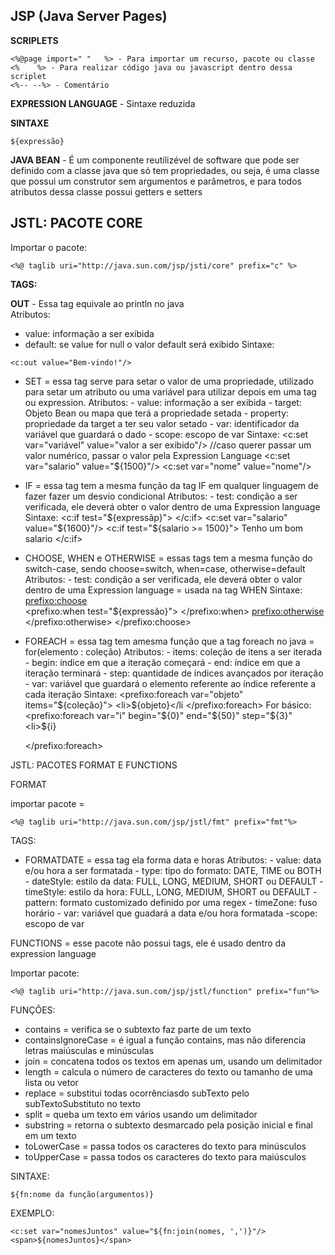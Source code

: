 <h2>JSP (Java Server Pages)</h2>

<b>SCRIPLETS</b>

~~~
<%@page import=" "   %> - Para importar um recurso, pacote ou classe
<%    %> - Para realizar código java ou javascript dentro dessa scriplet
<%-- --%> - Comentário
~~~

<b>EXPRESSION LANGUAGE</b> - Sintaxe reduzida 

<b>SINTAXE</b>

~~~
${expressão}
~~~

<b>JAVA BEAN</b> - É um componente reutilizével de software que pode ser definido com a classe java que só tem propriedades, ou seja, é uma classe que possui um construtor sem argumentos e parâmetros, e para todos atributos dessa classe possui getters e setters


<h2>JSTL: PACOTE CORE</h2>

Importar o pacote:

~~~
<%@ taglib uri="http://java.sun.com/jsp/jsti/core" prefix="c" %>
~~~

<b>TAGS:</b>

<b>OUT</b> - Essa tag equivale ao println no java<br>
Atributos:

* value: informação a ser exibida
* default: se value for null o valor default será exibido
Sintaxe: 

~~~
<c:out value="Bem-vindo!"/>
~~~

- SET = essa tag serve para setar o valor de uma propriedade, utilizado para setar um atributo ou uma variável para utilizar depois em uma tag ou expression.
	Atributos:
		- value: informação a ser exibida
		- target: Objeto Bean ou mapa que terá a propriedade setada
		- property: propriedade da target a ter seu valor setado
		- var: identificador da variável que guardará o dado
		- scope: escopo de var
	Sintaxe: <c:set var="variável" value="valor a ser exibido"/>   //caso querer passar um valor numérico, passar o valor pela Expression Language
		 <c:set var="salario" value="${1500}"/>
		 <c:set var="nome" value="nome"/>

- IF = essa tag tem a mesma função da tag IF em qualquer linguagem de fazer fazer um desvio condicional
	Atributos:
		- test: condição a ser verificada, ele deverá obter o valor dentro de uma Expression language 
	Sintaxe: <c:if test="${expressãp}"> </c:if>
		 <c:set var="salario" value="${1600}"/>
		 <c:if test="${salario >= 1500}">
			<span>Tenho um bom salario</span>
		 </c:if>


- CHOOSE, WHEN e OTHERWISE = essas tags tem a mesma função do switch-case, sendo choose=switch, when=case, otherwise=default
	Atributos: - test: condição a ser verificada, ele deverá obter o valor dentro de uma Expression language = usada na tag WHEN
	Sintaxe: <prefixo:choose>	
			<prefixo:when test="${expressão}">
			</prefixo:when>
			<prefixo:otherwise>
			</prefixo:otherwise>
		 </prefixo:choose>
		
- FOREACH = essa tag tem amesma função que a tag foreach no java = for(elemento : coleção)
	Atributos: - items: coleção de itens a ser iterada
		   - begin: índice em que a iteração começará
		   - end: índice em que a iteração terminará
		   - step: quantidade de índices avançados por iteração
		   - var: variável que guardará o elemento referente ao índice referente a cada iteração
	Sintaxe: <prefixo:foreach var="objeto" items="${coleção}">
			<li>${objeto}</li
		 </prefixo:foreach>
	For básico: <prefixo:foreach var="i" begin="${0}" end="${50}" step="${3}"
			<li>${i}</li>
		    </prefixo:foreach>

JSTL: PACOTES FORMAT E FUNCTIONS

FORMAT

importar pacote = 

~~~
<%@ taglib uri="http://java.sun.com/jsp/jstl/fmt" prefix="fmt"%> 
~~~

TAGS:

- FORMATDATE = essa tag ela forma data e horas
	Atributos: - value: data e/ou hora a ser formatada
		   - type: tipo do formato: DATE, TIME ou BOTH
		   - dateStyle: estilo da data: FULL, LONG, MEDIUM, SHORT ou DEFAULT
		   - timeStyle: estilo da hora: FULL, LONG, MEDIUM, SHORT ou DEFAULT
		   - pattern: formato customizado definido por uma regex
		   - timeZone: fuso horário
		   - var: variável que guadará a data e/ou hora formatada
		   -scope: escopo de var


FUNCTIONS = esse pacote não possui tags, ele é usado dentro da expression language

Importar pacote:

~~~
<%@ taglib uri="http://java.sun.com/jsp/jstl/function" prefix="fun"%>
~~~

FUNÇÕES:

- contains = verifica se o subtexto faz parte de um texto
- containsIgnoreCase = é igual a função contains, mas não diferencia letras maiúsculas e minúsculas
- join = concatena todos os textos em apenas um, usando um delimitador
- length = calcula o número de caracteres do texto ou tamanho de uma lista ou vetor
- replace = substitui todas ocorrênciasdo subTexto pelo subTextoSubstituto no texto
- split = queba um texto em vários usando um delimitador 
- substring = retorna o subtexto desmarcado pela posição inicial e final em um texto
- toLowerCase = passa todos os caracteres do texto para minúsculos
- toUpperCase = passa todos os caracteres do texto para maiúsculos

SINTAXE:

~~~
${fn:nome da função(argumentos)} 
~~~

EXEMPLO:

~~~
<c:set var="nomesJuntos" value="${fn:join(nomes, ',')}"/>
<span>${nomesJuntos}</span>
~~~


